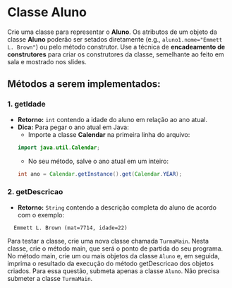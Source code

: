 # Classe Aluno

Crie uma classe para representar o **Aluno**. Os atributos de um objeto da classe **Aluno** poderão ser setados diretamente (e.g., `aluno1.nome="Emmett L. Brown"`) ou pelo método construtor. Use a técnica de **encadeamento de construtores** para criar os construtores da classe, semelhante ao feito em sala e mostrado nos slides.

## Métodos a serem implementados:

### 1. getIdade
- **Retorno:** `int` contendo a idade do aluno em relação ao ano atual.
- **Dica:** Para pegar o ano atual em Java:
    - Importe a classe **Calendar** na primeira linha do arquivo: 
    ```java
    import java.util.Calendar;
    ```
    - No seu método, salve o ano atual em um inteiro: 
    ```java
    int ano = Calendar.getInstance().get(Calendar.YEAR);
    ```

### 2. getDescricao
- **Retorno:** `String` contendo a descrição completa do aluno de acordo com o exemplo:
```text
  Emmett L. Brown (mat=7714, idade=22)
```

Para testar a classe, crie uma nova classe chamada `TurmaMain`. Nesta classe, crie o método main, que será o ponto de partida do seu programa. No método main, crie um ou mais objetos da classe `Aluno` e, em seguida, imprima o resultado da execução do método getDescricao dos objetos criados.
Para essa questão, submeta apenas a classe `Aluno`. Não precisa submeter a classe `TurmaMain`.
